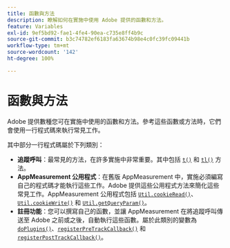 ```yaml
---
title: 函數與方法
description: 瞭解如何在實施中使用 Adobe 提供的函數和方法。
feature: Variables
exl-id: 9ef5bd92-fae1-4fe4-90ea-c735e8ff4b9c
source-git-commit: b3c74782ef6183fa63674b98e4c0fc39fc09441b
workflow-type: tm+mt
source-wordcount: '142'
ht-degree: 100%

---
```


# 函數與方法

Adobe 提供數種您可在實施中使用的函數和方法。參考這些函數或方法時，它們會使用一行程式碼來執行常見工作。

其中部分一行程式碼屬於下列類別：

* **追蹤呼叫**：最常見的方法，在許多實施中非常重要。其中包括 [`t()`](t-method.md) 和 [`tl()`](tl-method.md) 方法。
* **AppMeasurement 公用程式**：在舊版 AppMeasurement 中，實施必須編寫自己的程式碼才能執行這些工作。Adobe 提供這些公用程式方法來簡化這些常見工作。AppMeasurement 公用程式包括 [`Util.cookieRead()`](util-cookieread.md)、[`Util.cookieWrite()`](util-cookiewrite.md) 和 [`Util.getQueryParam()`](util-getqueryparam.md)。
* **註冊功能**：您可以撰寫自己的函數，並讓 AppMeasurement 在將追蹤呼叫傳送至 Adobe 之前或之後，自動執行這些函數。屬於此類別的變數為 [`doPlugins()`](doplugins.md)、[`registerPreTrackCallback()`](registerpretrackcallback.md) 和 [`registerPostTrackCallback()`](registerposttrackcallback.md)。
